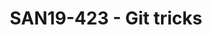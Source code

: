---
categories:
- san19
description: Share Git tricks which can make working with Git more efficient
image:
  featured: 'true'
  path: /assets/images/featured-images/san19/SAN19-423.png
session_attendee_num: '34'
session_id: SAN19-423
session_room: Sunset V (Session 1)
session_slot:
  end_time: '2019-09-26 15:50:00'
  start_time: '2019-09-26 15:00:00'
session_speakers:
- speaker_bio: Working in Linaro PMWG since 6 years now.
  speaker_company: Linaro
  speaker_image: /assets/images/speakers/san19/viresh-kumar.jpg
  speaker_location: ''
  speaker_name: Viresh Kumar
  speaker_position: Engineer
  speaker_url: ''
  speaker_username: viresh.kumar
session_track: Linux Kernel
tag: session
tags:
- Training
title: SAN19-423 - Git tricks
---